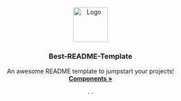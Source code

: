 <!-- Improved compatibility of back to top link: See: https://github.com/Gogoreds/JENSENfy-frontend -->
<a name="readme-top"></a>
<!--
*** Thanks for checking out the Best-README-Template. If you have a suggestion
*** that would make this better, please fork the repo and create a pull request
*** or simply open an issue with the tag "enhancement".
*** Don't forget to give the project a star!
*** Thanks again! Now go create something AMAZING! :D
-->

<!-- PROJECT -->
<br />
<div align="center">
  <a href="https://github.com/Gogoreds/JENSENfy-fronten"https://github.com/othneildrew/Best-README-Template"><strong">
    <img src="images/logo.png" alt="Logo" width="80" height="80">
  </a>

  <h3 align="center">Best-README-Template</h3>

  <p align="center">
    An awesome README template to jumpstart your projects!
    <br />
    <a href="https://github.com/othneildrew/Best-README-Template"><strong>Components »</strong></a>
    <br />
    <br />
    ·  ·
  </p>
</div>

